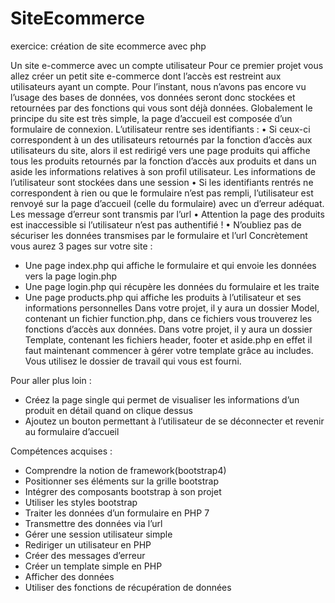 # SiteEcommerce
exercice: création de site ecommerce avec php 

Un site e-commerce avec un compte utilisateur
Pour ce premier projet vous allez créer un petit site e-commerce dont l’accès est restreint aux
utilisateurs ayant un compte. Pour l’instant, nous n’avons pas encore vu l’usage des bases de
données, vos données seront donc stockées et retournées par des fonctions qui vous sont déjà
données.
Globalement le principe du site est très simple, la page d’accueil est composée d’un formulaire de
connexion. L’utilisateur rentre ses identifiants :
• Si ceux-ci correspondent à un des utilisateurs retournés par la fonction d’accès aux
utilisateurs du site, alors il est redirigé vers une page produits qui affiche tous les produits
retournés par la fonction d’accès aux produits et dans un aside les informations relatives à
son profil utilisateur. Les informations de l’utilisateur sont stockées dans une session
• Si les identifiants rentrés ne correspondent à rien ou que le formulaire n’est pas rempli,
l’utilisateur est renvoyé sur la page d’accueil (celle du formulaire) avec un  d’erreur
adéquat. Les message d’erreur sont transmis par l’url
• Attention la page des produits est inaccessible si l’utilisateur n’est pas authentifié !
• N’oubliez pas de sécuriser les données transmises par le formulaire et l’url
Concrètement vous aurez 3 pages sur votre site :
- Une page index.php qui affiche le formulaire et qui envoie les données vers la page login.php
- Une page login.php qui récupère les données du formulaire et les traite
- Une page products.php qui affiche les produits à l’utilisateur et ses informations personnelles
Dans votre projet, il y aura un dossier Model, contenant un fichier function.php, dans ce fichiers
vous trouverez les fonctions d’accès aux données.
Dans votre projet, il y aura un dossier Template, contenant les fichiers header, footer et aside.php en
effet il faut maintenant commencer à gérer votre template grâce au includes.
Vous utilisez le dossier de travail qui vous est fourni.

Pour aller plus loin :
- Créez la page single qui permet de visualiser les informations d’un produit en détail quand on
clique dessus
- Ajoutez un bouton permettant à l’utilisateur de se déconnecter et revenir au formulaire d’accueil

Compétences acquises :
- Comprendre la notion de framework(bootstrap4)
- Positionner ses éléments sur la grille bootstrap
- Intégrer des composants bootstrap à son projet
- Utiliser les styles bootstrap
- Traiter les données d’un formulaire en PHP 7
- Transmettre des données via l’url
- Gérer une session utilisateur simple
- Rediriger un utilisateur en PHP
- Créer des messages d’erreur
- Créer un template simple en PHP
- Afficher des données
- Utiliser des fonctions de récupération de données
